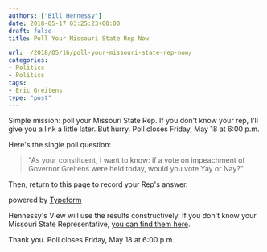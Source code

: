 ```yaml
---
authors: ["Bill Hennessy"]
date: 2018-05-17 03:25:23+00:00
draft: false
title: Poll Your Missouri State Rep Now

url:  /2018/05/16/poll-your-missouri-state-rep-now/
categories:
- Politics
- Politics
tags:
- Eric Greitens
type: "post"
---
```





Simple mission: poll your Missouri State Rep. If you don't know your rep, I'll give you a link a little later. But hurry. Poll closes Friday, May 18 at 6:00 p.m.







Here's the single poll question:







> 

> 
> "As your constituent, I want to know: if a vote on
impeachment of Governor Greitens were held today, would you vote Yay or Nay?"
> 
> 








Then, return to this page to record your Rep's answer.











powered by [Typeform](https://admin.typeform.com/signup?utm_campaign=pAYvww&utm_source=typeform.com-23825-Basic&utm_medium=typeform&utm_content=typeform-embedded-poweredbytypeform&utm_term=EN)







Hennessy's View will use the results constructively. If you don't know your Missouri State Representative, [you can find them here](https://www.house.mo.gov/MemberRoster.aspx).







Thank you. Poll closes Friday, May 18 at 6:00 p.m.




